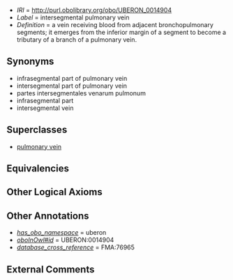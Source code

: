  * *IRI* = http://purl.obolibrary.org/obo/UBERON_0014904
 * *Label* = intersegmental pulmonary vein
 * *Definition* = a vein receiving blood from adjacent bronchopulmonary segments; it emerges from the inferior margin of a segment to become a tributary of a branch of a pulmonary vein.

## Synonyms

 * infrasegmental part of pulmonary vein
 * intersegmental part of pulmonary vein
 * partes intersegmentales venarum pulmonum
 * infrasegmental part
 * intersegmental vein

## Superclasses

 * [pulmonary vein](../../UBERON/16/UBERON_0002016.md)

## Equivalencies


## Other Logical Axioms


## Other Annotations

 * *[has_obo_namespace](../../ce/oboInOwl#hasOBONamespace.md)* = uberon
 * *[oboInOwl#id](../../id/oboInOwl#id.md)* = UBERON:0014904
 * *[database_cross_reference](../../ef/oboInOwl#hasDbXref.md)* = FMA:76965

## External Comments

